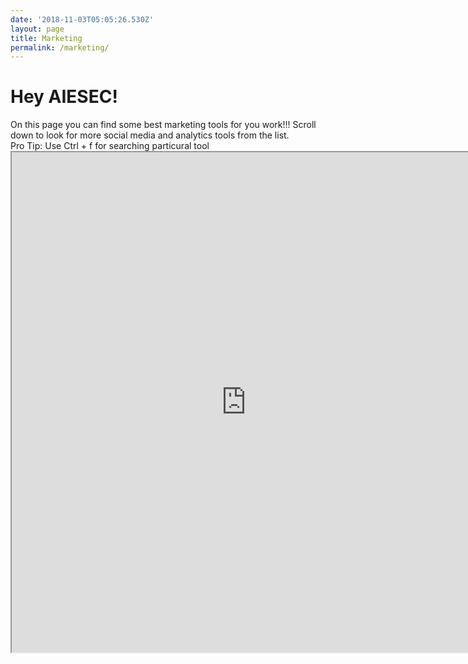 ```yaml
---
date: '2018-11-03T05:05:26.530Z'
layout: page
title: Marketing
permalink: /marketing/
---
```


<h1>Hey AIESEC!</h1>
On this page you can find some best marketing tools for you work!!!
Scroll down to look for more social media and analytics tools from the list.
<div>Pro Tip: Use Ctrl + f for searching particural tool</div>

<iframe src="https://docs.google.com/spreadsheets/d/e/2PACX-1vStp_zF9I2VkxV6UmnMLYMcq8fxk0vPvh06AIDGQpU9A267Zt_WC-Ee_FTpzJGjzwYcIKXacJLBmuZL/pubhtml?gid=1259188920&amp;single=true&amp;widget=true&amp;headers=false" width="750" height="800"></iframe>
